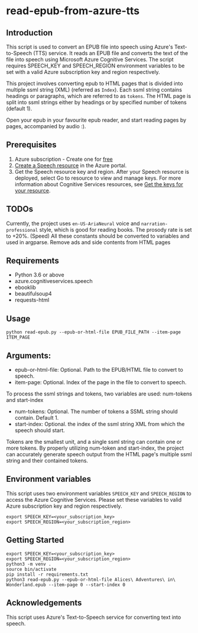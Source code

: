 # read-epub-from-azure-tts
## Introduction
This script is used to convert an EPUB file into speech using Azure's Text-to-Speech (TTS) service. It reads an EPUB file and converts the text of the file into speech using Microsoft Azure Cognitive Services. The script requires SPEECH_KEY and SPEECH_REGION environment variables to be set with a valid Azure subscription key and region respectively.

This project involves converting epub to HTML pages that is divided into multiple ssml string (XML) (referred as `Index`). Each ssml string contains headings or paragraphs, which are referred to as `tokens`.
The HTML page is split into ssml strings either by headings or by specified number of tokens (default 1).

Open your epub in your favourite epub reader, and start reading pages by pages, accompanied by audio :).

## Prerequisites
1. Azure subscription - Create one for [free](https://azure.microsoft.com/free/cognitive-services)
2. [Create a Speech resource](https://portal.azure.com/#create/Microsoft.CognitiveServicesSpeechServices) in the Azure portal.
3. Get the Speech resource key and region. After your Speech resource is deployed, select Go to resource to view and manage keys. For more information about Cognitive Services resources, see [Get the keys for your resource](https://learn.microsoft.com/en-us/azure/cognitive-services/cognitive-services-apis-create-account#get-the-keys-for-your-resource).

## TODOs
Currently, the project uses `en-US-AriaNeural` voice and `narration-professional` style, which is good for reading books.
The prosody rate is set to +20%. (Speed)
All these constants should be converted to variables and used in argparse.
Remove ads and side contents from HTML pages

## Requirements
* Python 3.6 or above
* azure.cognitiveservices.speech
* ebooklib
* beautifulsoup4
* requests-html

## Usage

```
python read-epub.py --epub-or-html-file EPUB_FILE_PATH --item-page ITEM_PAGE
```

## Arguments:
* epub-or-html-file: Optional. Path to the EPUB/HTML file to convert to speech.
* item-page: Optional. Index of the page in the file to convert to speech.

To process the ssml strings and tokens, two variables are used: num-tokens and start-index 

* num-tokens: Optional. The number of tokens a SSML string should contain. Default 1.
* start-index: Optional. the index of the ssml string XML from which the speech should start.

Tokens are the smallest unit, and a single ssml string can contain one or more tokens. By properly utilizing num-token and start-index, the project can accurately generate speech output from the HTML page's multiple ssml string and their contained tokens.

## Environment variables
This script uses two environment variables `SPEECH_KEY` and `SPEECH_REGION` to access the Azure Cognitive Services. Please set these variables to valid Azure subscription key and region respectively.

```
export SPEECH_KEY=<your_subscription_key>
export SPEECH_REGION=<your_subscription_region>
```

## Getting Started
```
export SPEECH_KEY=<your_subscription_key>
export SPEECH_REGION=<your_subscription_region>
python3 -m venv .
source bin/activate
pip install -r requirements.txt
python3 read-epub.py --epub-or-html-file Alices\ Adventures\ in\ Wonderland.epub --item-page 0 --start-index 0
```

## Acknowledgements
This script uses Azure's Text-to-Speech service for converting text into speech.